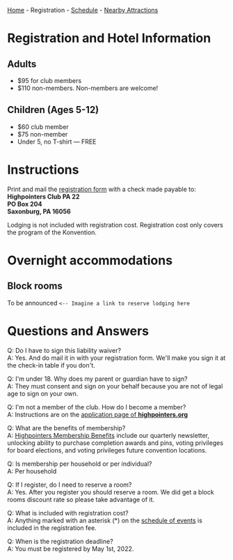 [Home](index.md) - Registration - [Schedule](schedule.md) - [Nearby Attractions](nearby-attractions.md)

# Registration and Hotel Information
## Adults
- $95 for club members
- $110 non-members. Non-members are welcome! 

## Children (Ages 5-12)
- $60 club member
- $75 non-member
- Under 5, no T-shirt — FREE

# Instructions
Print and mail the [registration form](./Registration_Form_updated_2021_11_29.pdf) with a check made payable to: <br/>
**Highpointers Club PA 22<br/>
PO Box 204<br/>
Saxonburg, PA 16056**

Lodging is not included with registration cost. Registration cost only covers the program of the Konvention.

<!--
Awaiting further instructions on this...
If you would like to donate to the Highpointers Foundation, please consider rounding up to the nearest hundred increment on your check.
-->

# Overnight accommodations 
## Block rooms
To be announced `<-- Imagine a link to reserve lodging here` 

# Questions and Answers
Q: Do I have to sign this liability waiver? 
<br/>A: Yes. And do mail it in with your registration form. We'll make you sign it at the check-in table if you don't. 

Q: I'm under 18. Why does my parent or guardian have to sign? 
<br/>A: They must consent and sign on your behalf because you are not of legal age to sign on your own.

Q: I'm not a member of the club. How do I become a member?
<br/>A: Instructions are on the [application page of **highpointers.org**](https://highpointers.org/application/)

Q: What are the benefits of membership?
<br/>A: [Highpointers Membership Benefits](https://highpointers.org/membership-benefits/) include our quarterly newsletter, unlocking ability to purchase completion awards and pins, voting privileges for board elections, and voting privileges future convention locations.

Q: Is membership per household or per individual?
<br/>A: Per household

Q: If I register, do I need to reserve a room?
<br/>A: Yes. After you register you should reserve a room. We did get a block rooms discount rate so please take advantage of it.

Q: What is included with registration cost?
<br/>A: Anything marked with an asterisk (*) on the [schedule of events](schedule.md) is included in the registration fee.

Q: When is the registration deadline?
<br/>A: You must be registered by May 1st, 2022.